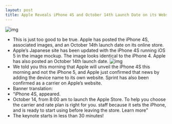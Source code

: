 ```yaml
---
layout: post
title: Apple Reveals iPhone 4S and October 14th Launch Date on its Website
---
```

![img](http://media.idownloadblog.com/wp-content/uploads/2011/10/Screen-shot-2011-10-04-at-9.27.png)
* This is just too good to be true. Apple has posted the iPhone 4S, associated images, and an October 14th launch date on its online store.
* Apple’s Japanese site has been updated with the iPhone 4S running iOS 5 in the image mockup. The image looks identical to the iPhone 4. Apple has also posted an October 14th launch date.
![img](http://media.idownloadblog.com/wp-content/uploads/2011/10/japan.png)
* We told you this morning that Apple will unveil the iPhone 4S this morning and not the iPhone 5, and Apple just confirmed that news by adding the device name to its own website. Sprint has also been confirmed as a carrier on Apple’s website.
* Banner translation:
* “iPhone 4S, appeared.
* October 14, from 8:00 am to launch the Apple Store. To help you choose the carrier and rate plan is right for you. staff because it sets the iPhone, and is ready to start using before leaving the store. Learn more”
* The keynote starts in less than 30 minutes!

